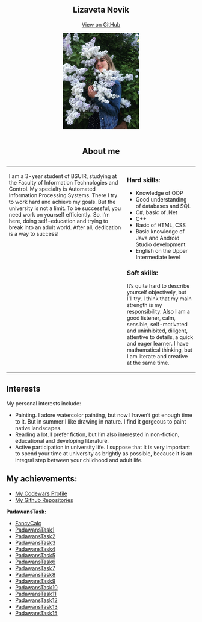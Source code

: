 <html lang="en-US">
	  <body>
	<section class="page-header" align = "center">
      <h1 class="project-name" align = "center"><strong>Lizaveta Novik</strong></h1>
       <p align = "center"> <a href="https://github.com/lizanovik/lizanovik.github.io" class="btn">View on GitHub</a></p>
		<p align = "center"><img src="photo.JPG" height="255" ></p>
		</section>
 <section class="main-content">
<table width="100%" cellspacing="0" cellpadding="5">
	<caption> <h1 id="about-me">About me</h1> </caption>
   <tr> 
    <td width="300" valign = "top">
<p> I am a 3-year student of BSUIR, studying at the Faculty of Information Technologies and Control.
My specialty is Automated Information Processing Systems. 
There I try to work hard and achieve my goals. 
But the university is not a limit. 
To be successful, you need work on yourself efficiently. 
So, I’m here, doing self-education and trying to break into an adult world.
 After all, dedication is a way to success! </p>
</td>
    <td valign="top">
	<h3><strong> Hard skills: </strong></h3>
	<ul>
		<li>Knowledge of OOP</li>
		<li>Good understanding of databases and SQL</li>
		<li>C#, basic of .Net</li>
		<li>C++</li>
		<li>Basic of HTML, CSS</li>
		<li>Basic knowledge of Java and Android Studio development</li>
		<li>English on the Upper Intermediate level</li>
	</ul>
	<h3><strong> Soft skills: </strong></h3>
		<p>It’s quite hard to describe yourself objectively, but I'll try. 
		I think that my main strength is my responsibility. 
		Also I am a good listener, calm, sensible, self-motivated and uninhibited, diligent, attentive to details, a quick and eager learner. 
		I have mathematical thinking, but I am literate and creative at the same time.</p>
</td>
   </tr>
</table>
	<h2><strong>Interests</strong></h2>
<p>My personal interests include:</p>
	<ul>
		<li>Painting. I adore watercolor painting, but now I haven’t got enough time to it.
		 But in summer I like drawing in nature. I find it gorgeous to paint native landscapes.</li>
		<li>Reading a lot. I prefer fiction, but I’m also interested in non-fiction, educational and developing literature.</li>
		<li>Active participation in university life. I suppose that It is very important to spend your time at university as brightly as possible, 
		because it is an integral step between your childhood and adult life.</li>
	</ul>
	<h2><strong>My achievements: </strong></h2>
	 <ul>
		<li> <a href="https://www.codewars.com/users/liza_novik" class="btn">My Codewars Profile</a></li>
		<li><a href="https://github.com/lizanovik?tab=repositories" class="btn">My Github Repositories</a></li>
	</ul>
	 <p><strong>PadawansTask: </strong></p>
	 <ul>
		<li> <a href="https://github.com/lizanovikfancycalc" class="btn">FancyCalc</a></li>
		<li> <a href="https://github.com/lizanovik/padawanstask1" class="btn">PadawansTask1</a></li>
		<li> <a href="https://github.com/lizanovik/padawanstask2" class="btn">PadawansTask2</a></li>
		<li> <a href="https://github.com/lizanovik/padawanstask3" class="btn">PadawansTask3</a></li>
		<li> <a href="https://github.com/lizanovik/padawanstask4" class="btn">PadawansTask4</a></li>
		<li> <a href="https://github.com/lizanovik/padawanstask5" class="btn">PadawansTask5</a></li>
		<li> <a href="https://github.com/lizanovik/padawanstask6" class="btn">PadawansTask6</a></li>
		<li> <a href="https://github.com/lizanovik/padawanstask7" class="btn">PadawansTask7</a></li>
		<li> <a href="https://github.com/lizanovik/padawanstask8" class="btn">PadawansTask8</a></li>
		<li> <a href="https://github.com/lizanovik/padawanstask9" class="btn">PadawansTask9</a></li>
		<li> <a href="https://github.com/lizanovik/padawanstask10" class="btn">PadawansTask10</a></li>
		<li> <a href="https://github.com/lizanovik/padawanstask11" class="btn">PadawansTask11</a></li>
		<li> <a href="https://github.com/lizanovik/padawanstask12" class="btn">PadawansTask12</a></li>
		<li> <a href="https://github.com/lizanovik/padawanstask13" class="btn">PadawansTask13</a></li>
		<li> <a href="https://github.com/lizanovik/padawanstask15" class="btn">PadawansTask15</a></li>
	</ul>
</section>
</body>
</html>
